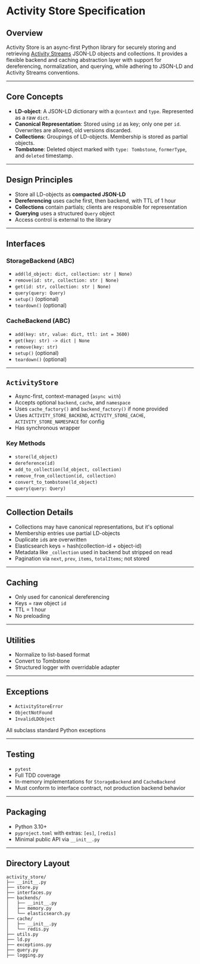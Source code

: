# Activity Store Specification

## Overview

Activity Store is an async-first Python library for securely storing and retrieving [Activity Streams](https://www.w3.org/ns/activitystreams) JSON-LD objects and collections. It provides a flexible backend and caching abstraction layer with support for dereferencing, normalization, and querying, while adhering to JSON-LD and Activity Streams conventions.

---

## Core Concepts

- **LD-object**: A JSON-LD dictionary with a `@context` and `type`. Represented as a raw `dict`.
- **Canonical Representation**: Stored using `id` as key; only one per `id`. Overwrites are allowed, old versions discarded.
- **Collections**: Groupings of LD-objects. Membership is stored as partial objects.
- **Tombstone**: Deleted object marked with `type: Tombstone`, `formerType`, and `deleted` timestamp.

---

## Design Principles

- Store all LD-objects as **compacted JSON-LD**
- **Dereferencing** uses cache first, then backend, with TTL of 1 hour
- **Collections** contain partials; clients are responsible for representation
- **Querying** uses a structured `Query` object
- Access control is external to the library

---

## Interfaces

### StorageBackend (ABC)

- `add(ld_object: dict, collection: str | None)`
- `remove(id: str, collection: str | None)`
- `get(id: str, collection: str | None)`
- `query(query: Query)`
- `setup()` (optional)
- `teardown()` (optional)

### CacheBackend (ABC)

- `add(key: str, value: dict, ttl: int = 3600)`
- `get(key: str) -> dict | None`
- `remove(key: str)`
- `setup()` (optional)
- `teardown()` (optional)

---

## `ActivityStore`

- Async-first, context-managed (`async with`)
- Accepts optional `backend`, `cache`, and `namespace`
- Uses `cache_factory()` and `backend_factory()` if none provided
- Uses `ACTIVITY_STORE_BACKEND`, `ACTIVITY_STORE_CACHE`, `ACTIVITY_STORE_NAMESPACE` for config
- Has synchronous wrapper

### Key Methods

- `store(ld_object)`
- `dereference(id)`
- `add_to_collection(ld_object, collection)`
- `remove_from_collection(id, collection)`
- `convert_to_tombstone(ld_object)`
- `query(query: Query)`

---

## Collection Details

- Collections may have canonical representations, but it's optional
- Membership entries use partial LD-objects
- Duplicate `id`s are overwritten
- Elasticsearch keys = hash(collection-id + object-id)
- Metadata like `_collection` used in backend but stripped on read
- Pagination via `next`, `prev`, `items`, `totalItems`; not stored

---

## Caching

- Only used for canonical dereferencing
- Keys = raw object `id`
- TTL = 1 hour
- No preloading

---

## Utilities

- Normalize to list-based format
- Convert to Tombstone
- Structured logger with overridable adapter

---

## Exceptions

- `ActivityStoreError`
- `ObjectNotFound`
- `InvalidLDObject`

All subclass standard Python exceptions

---

## Testing

- `pytest`
- Full TDD coverage
- In-memory implementations for `StorageBackend` and `CacheBackend`
- Must conform to interface contract, not production backend behavior

---

## Packaging

- Python 3.10+
- `pyproject.toml` with extras: `[es]`, `[redis]`
- Minimal public API via `__init__.py`

---

## Directory Layout

```plaintext
activity_store/
├── __init__.py
├── store.py
├── interfaces.py
├── backends/
│   ├── __init__.py
│   ├── memory.py
│   └── elasticsearch.py
├── cache/
│   ├── __init__.py
│   └── redis.py
├── utils.py
├── ld.py
├── exceptions.py
├── query.py
├── logging.py
```
